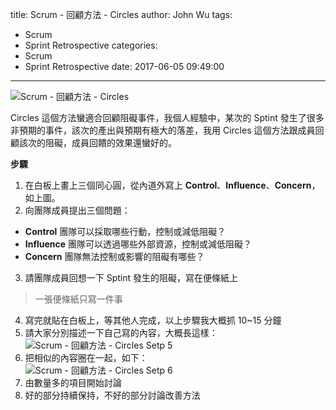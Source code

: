 title: Scrum - 回顧方法 - Circles
author: John Wu
tags:
  - Scrum
  - Sprint Retrospective
categories:
  - Scrum
  - Sprint Retrospective
date: 2017-06-05 09:49:00
---
![Scrum - 回顧方法 - Circles](/images/pasted-163.png)

Circles 這個方法蠻適合回顧阻礙事件，我個人經驗中，某次的 Sptint 發生了很多非預期的事件，該次的產出與預期有極大的落差，我用 Circles 這個方法跟成員回顧該次的阻礙，成員回饋的效果還蠻好的。

<!-- more -->

**步驟**

1. 在白板上畫上三個同心圓，從內道外寫上 **Control**、**Influence**、**Concern**，如上圖。  
2. 向團隊成員提出三個問題：
 * **Control** 團隊可以採取哪些行動，控制或減低阻礙？  
 * **Influence** 團隊可以透過哪些外部資源，控制或減低阻礙？  
 * **Concern** 團隊無法控制或影響的阻礙有哪些？  
3. 請團隊成員回想一下 Sptint 發生的阻礙，寫在便條紙上  
 > 一張便條紙只寫一件事  
4. 寫完就貼在白板上，等其他人完成，以上步驟我大概抓 10~15 分鐘  
5. 請大家分別描述一下自己寫的內容，大概長這樣： 
![Scrum - 回顧方法 - Circles Setp 5](/images/pasted-164.png)
6. 把相似的內容圈在一起，如下：  
![Scrum - 回顧方法 - Circles Setp 6](/images/pasted-165.png)
7. 由數量多的項目開始討論  
8. 好的部分持續保持，不好的部分討論改善方法  